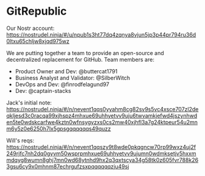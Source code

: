 # GitRepublic

Our Nostr account: 
https://nostrudel.ninja/#/u/npub1s3ht77dq4zqnya8vjun5jp3p44pr794ru36d0ltxu65chljw8xjqd975wz

We are putting together a team to provide an open-source and decentralized replacement for GitHub.
Team members are: 

- Product Owner and Dev: @buttercat1791
- Business Analyst and Validator: @SilberWitch
- DevOps and Dev: @finrodfelagund97
- Dev: @captain-stacks

Jack's initial note:
https://nostrudel.ninja/#/n/nevent1qqs0yyahm8cg82sv9s5vc4xsce707zl2deqkljesd3c0racqa99xjhspz4mhxue69uhhyetvv9uju6twvamkjefwd4jszynhwden5te0wdskcarfwe4kztn0wfnsygyzxs0cs2mw40xjhfl3a7g24ktpeur54u2mnm6y5z0e6250h7lx5gpsgqqqqqqs49quzz

Will's reqs:
https://nostrudel.ninja/#/n/nevent1qqszy9t8wde0pkqgncw70rp99wxz4uj2f249rjfc7nh2dq0gyvm50wsprpmhxue69uhhyetvv9ujumn0wdmksetjv5hxxmmdqyg8wumn8ghj7mn0wd68ytnhd9hx2q3qxtscya34g58tk0z605fvr788k263gsu6cy9x0mhnm87echrgufzsxpqqqqqqzju49sj

